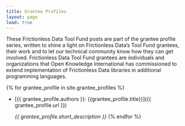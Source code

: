 ```yaml
---
title: Grantee Profiles
layout: page
lead: true
---
```


These Frictionless Data Tool Fund posts are part of the grantee profile series, written to shine a light on Frictionless Data’s Tool Fund grantees, their work and to let our technical community know how they can get involved. Frictionless Data Tool Fund grantees are individuals and organizations that Open Knowledge International has commissioned to extend implementation of Frictionless Data libraries in additional programming languages.

{% for grantee_profile in site.grantee_profiles %}
* [{{ grantee_profile.authors }}: {{grantee_profile.title}}]({{ grantee_profile.url }})

  *{{ grantee_profile.short_description }}*
{% endfor %}
